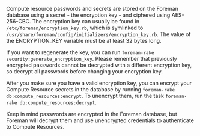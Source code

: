 Compute resource passwords and secrets are stored on the Foreman database using a secret - the encryption key - and ciphered using AES-256-CBC.
The encryption key can usually be found in `/etc/foreman/encryption_key.rb`, which is symlinked to `/usr/share/foreman/config/initializers/encryption_key.rb`. The value of the ENCRYPTION_KEY variable must be at least 32 bytes long.

If you want to regenerate the key, you can run `foreman-rake security:generate_encryption_key`. Please remember that previously encrypted passwords cannot be decrypted with a different encryption key, so decrypt all passwords before changing your encryption key.

After you make sure you have a valid encryption key, you can encrypt your Compute Resource secrets in the database by running `foreman-rake db:compute_resources:encrypt`.
To unencrypt them, run the task `foreman-rake db:compute_resources:decrypt`.

Keep in mind passwords are encrypted in the Foreman database, but Foreman will decrypt them and use unencrypted credentials to authenticate to Compute Resources.
